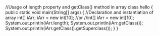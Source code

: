 <br>//Usage of length property and getClass() method in array
class hello {
	public static void main(String[] args) {
		//Declaration and instantiation of array
		int[] iArr;
		iArr = new int[10];
		//or
		//int[] iArr = new int[10];
		System.out.println(iArr.length);
		System.out.println(iArr.getClass());
		System.out.println(iArr.getClass().getSuperclass());
	}
}
